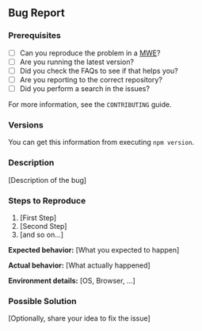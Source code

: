 ## Bug Report

### Prerequisites

- [ ] Can you reproduce the problem in a [MWE](https://en.wikipedia.org/wiki/Minimal_working_example)?
- [ ] Are you running the latest version?
- [ ] Did you check the FAQs to see if that helps you?
- [ ] Are you reporting to the correct repository?
- [ ] Did you perform a search in the issues?

For more information, see the `CONTRIBUTING` guide.

### Versions

You can get this information from executing `npm version`.

### Description

[Description of the bug]

### Steps to Reproduce

1. [First Step]
2. [Second Step]
3. [and so on...]

**Expected behavior:** [What you expected to happen]

**Actual behavior:** [What actually happened]

**Environment details:** [OS, Browser, ...]

### Possible Solution

[Optionally, share your idea to fix the issue]
